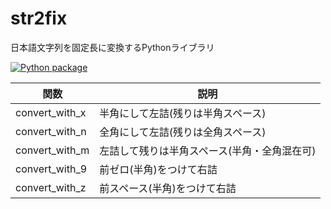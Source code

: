 # str2fix
日本語文字列を固定長に変換するPythonライブラリ


[![Python package](https://github.com/kexi/str2fix/actions/workflows/python-package.yml/badge.svg)](https://github.com/kexi/str2fix/actions/workflows/python-package.yml)

| 関数 | 説明 |
| -------- | ----------- |
| convert_with_x | 半角にして左詰(残りは半角スペース) |
| convert_with_n | 全角にして左詰(残りは全角スペース) |
| convert_with_m | 左詰して残りは半角スペース(半角・全角混在可) |
| convert_with_9 | 前ゼロ(半角)をつけて右詰 |
| convert_with_z | 前スペース(半角)をつけて右詰 |
